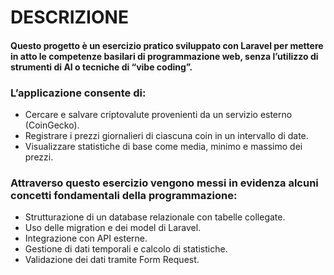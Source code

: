 # DESCRIZIONE

#### Questo progetto è un esercizio pratico sviluppato con Laravel per mettere in atto le competenze basilari di programmazione web, senza l’utilizzo di strumenti di AI o tecniche di “vibe coding”.

### L’applicazione consente di:
- Cercare e salvare criptovalute provenienti da un servizio esterno (CoinGecko).
- Registrare i prezzi giornalieri di ciascuna coin in un intervallo di date.
- Visualizzare statistiche di base come media, minimo e massimo dei prezzi.

### Attraverso questo esercizio vengono messi in evidenza alcuni concetti fondamentali della programmazione:
- Strutturazione di un database relazionale con tabelle collegate.
- Uso delle migration e dei model di Laravel.
- Integrazione con API esterne.
- Gestione di dati temporali e calcolo di statistiche.
- Validazione dei dati tramite Form Request.
